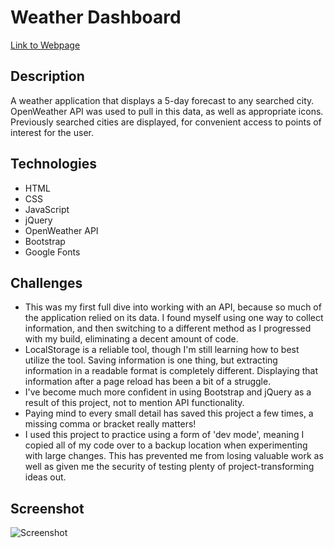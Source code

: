 # Weather Dashboard

[Link to Webpage](https://vkaszuba.github.io/05-weatherDashboard/index.html)


## Description
A weather application that displays a 5-day forecast to any searched city. OpenWeather API was used to pull in this data, as well as appropriate icons. Previously searched cities are displayed, for convenient access to points of interest for the user.

## Technologies
- HTML
- CSS
- JavaScript
- jQuery
- OpenWeather API
- Bootstrap
- Google Fonts

## Challenges
- This was my first full dive into working with an API, because so much of the application relied on its data. I found myself using one way to collect information, and then switching to a different method as I progressed with my build, eliminating a decent amount of code.
- LocalStorage is a reliable tool, though I'm still learning how to best utilize the tool. Saving information is one thing, but extracting information in a readable format is completely different. Displaying that information after a page reload has been a bit of a struggle.
- I've become much more confident in using Bootstrap and jQuery as a result of this project, not to mention API functionality.
- Paying mind to every small detail has saved this project a few times, a missing comma or bracket really matters!
- I used this project to practice using a form of 'dev mode', meaning I copied all of my code over to a backup location when experimenting with large changes. This has prevented me from losing valuable work as well as given me the security of testing plenty of project-transforming ideas out.

## Screenshot
![Screenshot](https://github.com/vkaszuba/05-weatherDashboard/blob/master/images/weatherDashboardScreenshot.JPG)